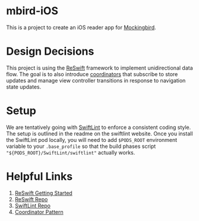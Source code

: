 # mbird-iOS
This is a project to create an iOS reader app for [Mockingbird](http://www.mbird.com).

# Design Decisions
This project is using the [ReSwift](https://github.com/ReSwift/ReSwift) framework to implement unidirectional data flow. The goal is to also introduce [coordinators](http://khanlou.com/2015/01/the-coordinator/) that subscribe to store updates and manage view controller transitions in response to navigation state updates.

# Setup
We are tentatively going with [SwiftLint](https://github.com/realm/SwiftLint) to enforce a consistent coding style. The setup is outlined in the readme on the swiftlint website. Once you install the SwiftLint pod locally, you will need to add `$PODS_ROOT` environment variable to your `.base_profile` so that the build phases script `"${PODS_ROOT}/SwiftLint/swiftlint"` actually works.

# Helpful Links
1. [ReSwift Getting Started](http://reswift.github.io/ReSwift/master/getting-started-guide.html)
1. [ReSwift Repo](https://github.com/ReSwift/ReSwift)
1. [SwiftLint Repo](https://github.com/realm/SwiftLint)
1. [Coordinator Pattern](http://khanlou.com/2015/01/the-coordinator/)
